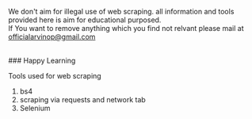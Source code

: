 We don't aim for illegal use of web scraping. all information and tools provided here is aim for educational purposed. <br>
If You want to remove anything which you find not relvant please mail at officialarvinop@gmail.com

<br> 
### Happy Learning

Tools used for web scraping 
1. bs4
2. scraping via requests and network tab
3. Selenium
